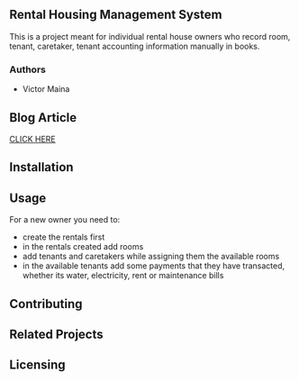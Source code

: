 ## Rental Housing Management System
<p>This is a project meant for individual rental house owners who record room, tenant, caretaker, tenant accounting information manually in books.</p>

### Authors
<ul>
<li>Victor Maina</li>
</ul>

## Blog Article
<a href="https://vickarmand.github.io">CLICK HERE</a>

## Installation

## Usage
For a new owner you need to:
<ul>
<li>create the rentals first</li>
<li>in the rentals created add rooms</li>
<li>add tenants and caretakers while assigning them the available rooms</li>
<li>in the available tenants add some payments that they have transacted, whether its water, electricity, rent or maintenance bills</li>
</ul>

## Contributing

## Related Projects

## Licensing